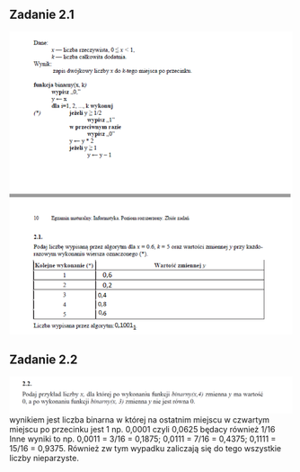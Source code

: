 ## Zadanie 2.1
![github-small](https://github.com/synonim789/Maturainf/blob/main/zdjecia/2.1.png)

## Zadanie 2.2
![github-small](https://github.com/synonim789/Maturainf/blob/main/zdjecia/2.2.png)
</br>
wynikiem jest liczba binarna w której na ostatnim miejscu w czwartym miejscu po przecinku jest 1 np. 0,0001 czyli 0,0625 będacy również 1/16
</br>
Inne wyniki to np. 0,0011 = 3/16 = 0,1875;  0,0111  = 7/16 = 0,4375; 0,1111 = 15/16 = 0,9375. Również zw tym wypadku zaliczają się do tego wszystkie liczby nieparzyste.
